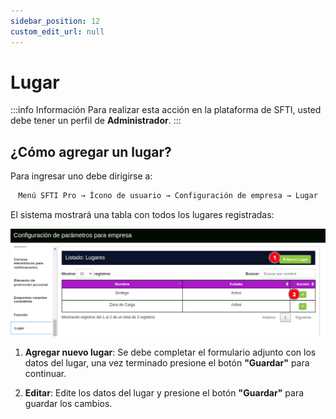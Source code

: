 ```yaml
---
sidebar_position: 12
custom_edit_url: null
---
```

# Lugar

:::info Información 
Para realizar esta acción en la plataforma de SFTI, usted debe tener un perfil de **Administrador**.
:::

## ¿Cómo agregar un lugar?
Para ingresar uno debe dirigirse a: 

<div align="center">

```bash
Menú SFTI Pro → Ícono de usuario → Configuración de empresa → Lugar
```
</div>

El sistema mostrará una tabla con todos los lugares registradas:

<div align="center">

![lugar](/img/img_manual/img_configuracion/2023-08-08_09-50.png)

</div>

1. **Agregar nuevo lugar**: Se debe completar el formulario adjunto con los datos del lugar, una vez terminado presione el botón **"Guardar"** para continuar.

2. **Editar**: Edite los datos del lugar y presione el botón **"Guardar"** para guardar los cambios.
